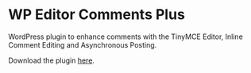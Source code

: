 # WP Editor Comments Plus
WordPress plugin to enhance comments with the TinyMCE Editor, Inline Comment Editing and Asynchronous Posting.

Download the plugin [here](https://wordpress.org/plugins/wp-editor-comments-plus/).
